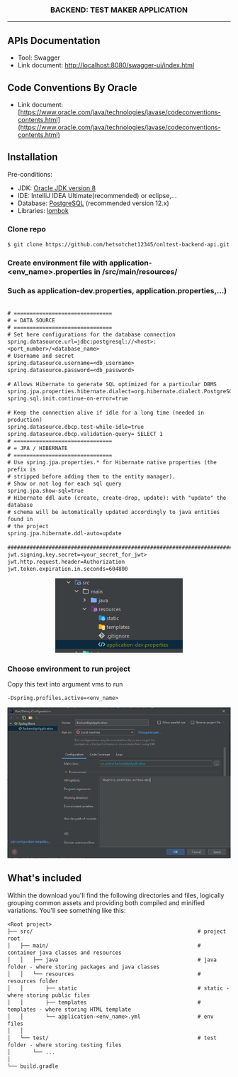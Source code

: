 <h3 style="text-align: center">
    BACKEND: TEST MAKER APPLICATION
</h3>

---

APIs Documentation
------------
- Tool: Swagger
- Link document: [http://localhost:8080/swagger-ui/index.html](http://localhost:8080/swagger-ui/index.html)

Code Conventions By Oracle
------------
- Link document: [https://www.oracle.com/java/technologies/javase/codeconventions-contents.html](https://www.oracle.com/java/technologies/javase/codeconventions-contents.html)

Installation
------------

Pre-conditions:
- JDK: [Oracle JDK version 8](https://www.oracle.com/java/technologies/javase/javase-jdk8-downloads.html)
- IDE: IntelliJ IDEA Ultimate(recommended) or eclipse,...
- Database: [PostgreSQL](https://www.postgresql.org/download/) (recommended version 12.x)
- Libraries: [lombok](https://projectlombok.org/)

### Clone repo

``` bash
$ git clone https://github.com/hetsotchet12345/onltest-backend-api.git
```

### Create environment file with application-<env_name>.properties in <project>/src/main/resources/

### Such as application-dev.properties, application.properties,...)

```text

# ===============================
# = DATA SOURCE
# ===============================
# Set here configurations for the database connection
spring.datasource.url=jdbc:postgresql://<host>:<port_number>/<database_name>
# Username and secret
spring.datasource.username=<db_username>
spring.datasource.password=<db_password>

# Allows Hibernate to generate SQL optimized for a particular DBMS
spring.jpa.properties.hibernate.dialect=org.hibernate.dialect.PostgreSQLDialect
spring.sql.init.continue-on-error=true

# Keep the connection alive if idle for a long time (needed in production)
spring.datasource.dbcp.test-while-idle=true
spring.datasource.dbcp.validation-query= SELECT 1
# ===============================
# = JPA / HIBERNATE
# ===============================
# Use spring.jpa.properties.* for Hibernate native properties (the prefix is
# stripped before adding them to the entity manager).
# Show or not log for each sql query
spring.jpa.show-sql=true
# Hibernate ddl auto (create, create-drop, update): with "update" the database
# schema will be automatically updated accordingly to java entities found in
# the project
spring.jpa.hibernate.ddl-auto=update

################################################################################
jwt.signing.key.secret=<your_secret_for_jwt>
jwt.http.request.header=Authorization
jwt.token.expiration.in.seconds=604800

```

<p style="text-align: center">
    <img src="/src/main/resources/static/images/image_env_file.PNG" alt="Illustration for creating env files">
</p>

### Choose environment to run project

Copy this text into argument vms to run

```text
-Dspring.profiles.active=<env_name>
```

<p style="text-align: center">
    <img src="/src/main/resources/static/images/image_add_args.PNG" alt="Illustration for adding arguments">
</p>

## What's included

Within the download you'll find the following directories and files, logically grouping common assets and providing both
compiled and minified variations. You'll see something like this:

```
<Root project>
├── src/                                                    # project root
│   ├── main/                                               # container java classes and resources
│   │   ├── java                                            # java folder - where storing packages and java classes
│   │   └── resources                                       # resources folder
│   │       ├── static                                      # static - where storing public files
│   │       ├── templates                                   # templates - where storing HTML template
│   │       └── application-<env_name>.yml                  # env files
│   │
│   └── test/                                               # test folder - where storing testing files
│       └── ...
│
└── build.gradle

```